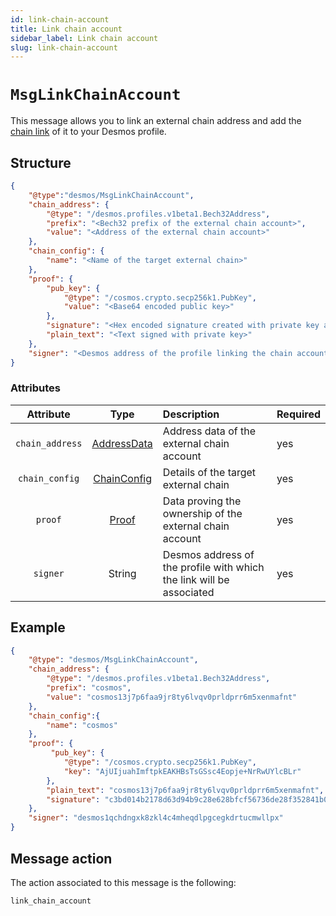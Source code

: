```yaml
---
id: link-chain-account
title: Link chain account
sidebar_label: Link chain account
slug: link-chain-account
---
```


# `MsgLinkChainAccount`
This message allows you to link an external chain address 
and add the [chain link](../../02-types/profiles/chain-link.md) of it to your Desmos profile.

## Structure

```json
{
    "@type":"desmos/MsgLinkChainAccount",
    "chain_address": {
        "@type": "/desmos.profiles.v1beta1.Bech32Address",
        "prefix": "<Bech32 prefix of the external chain account>",
        "value": "<Address of the external chain account>"
    },
    "chain_config": {
        "name": "<Name of the target external chain>"
    },
    "proof": {
        "pub_key": {
            "@type": "/cosmos.crypto.secp256k1.PubKey",
            "value": "<Base64 encoded public key>"
        },
        "signature": "<Hex encoded signature created with private key associated to the given public key>",
        "plain_text": "<Text signed with private key>"
    },
    "signer": "<Desmos address of the profile linking the chain account>"
}
```

### Attributes

| Attribute | Type | Description | Required |
| :-------: | :----: | :-------- | :------- |
| `chain_address` | [AddressData](../../02-types/profiles/chain-link.md#Contained-data) | Address data of the external chain account | yes |
| `chain_config` | [ChainConfig](../../02-types/profiles/chain-link.md#Contained-data) | Details of the target external chain | yes |
| `proof` | [Proof](../../02-types/profiles/chain-link.md#Contained-data) | Data proving the ownership of the external chain account | yes |
| `signer` | String | Desmos address of the profile with which the link will be associated | yes |


## Example

```json
{
    "@type": "desmos/MsgLinkChainAccount",
    "chain_address": {
        "@type": "/desmos.profiles.v1beta1.Bech32Address",
        "prefix": "cosmos",
        "value": "cosmos13j7p6faa9jr8ty6lvqv0prldprr6m5xenmafnt"
    },
    "chain_config":{
        "name": "cosmos"
    },
    "proof": {
         "pub_key": {
            "@type": "/cosmos.crypto.secp256k1.PubKey",
            "key": "AjUIjuahImftpkEAKHBsTsGSsc4Eopje+NrRwUYlcBLr"
        },
        "plain_text": "cosmos13j7p6faa9jr8ty6lvqv0prldprr6m5xenmafnt",
        "signature": "c3bd014b2178d63d94b9c28e628bfcf56736de28f352841b0bb27d6fff2968d62c13a10aeddd1ebfe3b13f3f8e61f79a2c63ae6ff5cb78cb0d64e6b0a70fae57",
    },
    "signer": "desmos1qchdngxk8zkl4c4mheqdlpgcegkdrtucmwllpx"
}
```

## Message action
The action associated to this message is the following:

```
link_chain_account
```